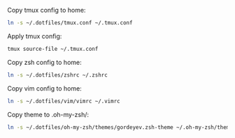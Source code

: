 Copy tmux config to home:
```bash
ln -s ~/.dotfiles/tmux.conf ~/.tmux.conf
```
Apply tmux config:
```bash
tmux source-file ~/.tmux.conf
```
Copy zsh config to home:
```bash
ln -s ~/.dotfiles/zshrc ~/.zshrc
```
Copy vim config to home:
```bash
ln -s ~/.dotfiles/vim/vimrc ~/.vimrc
```
Copy theme to .oh-my-zsh/:
```bash
ln -s ~/.dotfiles/oh-my-zsh/themes/gordeyev.zsh-theme ~/.oh-my-zsh/themes
```
